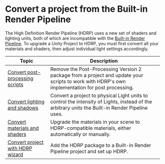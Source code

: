 # Convert a project from the Built-in Render Pipeline

The High Definition Render Pipeline (HDRP) uses a new set of shaders and lighting units, both of which are incompatible with the [Built-in Render Pipeline](https://docs.unity3d.com/Manual/built-in-render-pipeline.html). To upgrade a Unity Project to HDRP, you must first convert all your materials and shaders, then adjust individual light settings accordingly.

| Topic | Description | 
|-|-|
| [Convert post-processing scripts](convert-from-built-in-convert-post-processing-scripts.md) | Remove the Post-Processing Version 2 package from a project and update your scripts to work with HDRP's own implementation for post processing. |
| [Convert lighting and shadows](convert-from-built-in-convert-lighting-and-shadows.md) | Convert a project to physical Light units to control the intensity of Lights, instead of the arbitrary units the Built-in Render Pipeline uses. | 
| [Convert materials and shaders](convert-from-built-in-convert-materials-and-shaders.md) | Upgrade the materials in your scene to HDRP-compatible materials, either automatically or manually. |
| [Convert project with HDRP wizard](convert-from-built-in-convert-project-with-hdrp-wizard.md) | Add the HDRP package to a Built-in Render Pipeline project and set up HDRP. |
